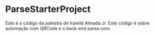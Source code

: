 ParseStarterProject
===================

Este é o código da palestra de Irawild Almada Jr. Este código é sobre automação com QRCode e o back-end parse.com. 
